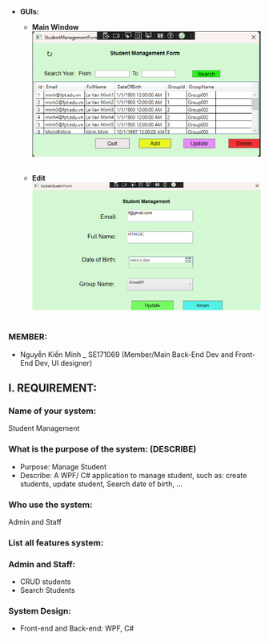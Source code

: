 - **GUIs:**

  - **Main Window** <br>
    <img src="images/mainWindowpng.png" alt="AdminLoginPage"> <br><br>

  - **Edit** <br>
    <img src="images/Edit.png" alt="ProductManagePage1"> <br><br>

### MEMBER:

- Nguyễn Kiến Minh \_ SE171069 (Member/Main Back-End Dev and Front-End Dev, UI designer)

## I. REQUIREMENT:

### Name of your system:

Student Management

### What is the purpose of the system: (DESCRIBE)

- Purpose: Manage Student
- Describe: A WPF/ C# application to manage student, such as: create students, update student, Search date of birth, ...

### Who use the system:

Admin and Staff

### List all features system:

### Admin and Staff:

- CRUD students
- Search Students

### System Design:
- Front-end and Back-end: WPF, C#
